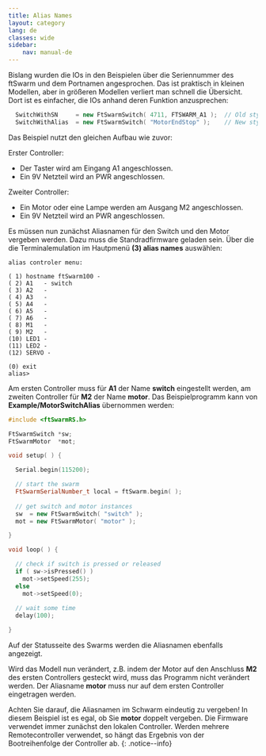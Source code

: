 ```yaml
---
title: Alias Names
layout: category
lang: de
classes: wide
sidebar:
    nav: manual-de
---
```


Bislang wurden die IOs in den Beispielen über die Seriennummer des ftSwarm und dem Portnamen angesprochen. Das ist praktisch in kleinen Modellen, aber in größeren Modellen verliert man schnell die Übersicht. Dort ist es einfacher, die IOs anhand deren Funktion anzusprechen:

```cpp
  SwitchWithSN     = new FtSwarmSwitch( 4711, FTSWARM_A1 );  // Old style: with serial number and port
  SwitchWithAlias  = new FtSwarmSwitch( "MotorEndStop" );    // New style: call my alias name!
```

Das Beispiel nutzt den gleichen Aufbau wie zuvor:

Erster Controller:
- Der Taster wird am Eingang A1 angeschlossen.
- Ein 9V Netzteil wird an PWR angeschlossen.

Zweiter Controller:
- Ein Motor oder eine Lampe werden am Ausgang M2 angeschlossen.
- Ein 9V Netzteil wird an PWR angeschlossen.

Es müssen nun zunächst Aliasnamen für den Switch und den Motor vergeben werden. Dazu muss die Standradfirmware geladen sein. Über die die Terminalemulation im Hautpmenü **(3) alias names** auswählen:

```
alias controler menu:

( 1) hostname ftSwarm100 - 
( 2) A1   - switch                                 
( 3) A2   -                                 
( 4) A3   -                                 
( 5) A4   -                                 
( 6) A5   -                                 
( 7) A6   -                                 
( 8) M1   -                                 
( 9) M2   -                                 
(10) LED1 -                                 
(11) LED2 -                                 
(12) SERVO -                                 

(0) exit
alias>
```

 Am ersten Controller muss für **A1** der Name **switch** eingestellt werden, am zweiten Controller für **M2** der Name **motor**. Das Beispielprogramm kann von **Example/MotorSwitchAlias** übernommen werden:

```cpp
#include <ftSwarmRS.h>

FtSwarmSwitch *sw;
FtSwarmMotor  *mot;

void setup( ) {

  Serial.begin(115200);

  // start the swarm
  FtSwarmSerialNumber_t local = ftSwarm.begin( );
  
  // get switch and motor instances
  sw  = new FtSwarmSwitch( "switch" );
  mot = new FtSwarmMotor( "motor" );

}

void loop( ) {

  // check if switch is pressed or released
  if ( sw->isPressed() )
    mot->setSpeed(255);
  else
    mot->setSpeed(0);
  
  // wait some time
  delay(100);

}
```

Auf der Statusseite des Swarms werden die Aliasnamen ebenfalls angezeigt.

Wird das Modell nun verändert, z.B. indem der Motor auf den Anschluss **M2**  des ersten Controllers gesteckt wird, muss das Programm nicht verändert werden. Der Aliasname **motor** muss nur auf dem ersten Controller eingetragen werden.

Achten Sie darauf, die Aliasnamen im Schwarm eindeutig zu vergeben! In diesem Beispiel ist es egal, ob Sie **motor** doppelt vergeben. Die Firmware verwendet immer zunächst den lokalen Controller. Werden mehrere Remotecontroller verwendet, so hängt das Ergebnis von der Bootreihenfolge der Controller ab.
{: .notice--info}

